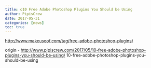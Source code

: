 ```yaml
---
title: o10 Free Adobe Photoshop Plugins You Should be Using
author: PipisCrew
date: 2017-05-31
categories: [news]
toc: true
---
```


http://www.makeuseof.com/tag/free-adobe-photoshop-plugins/

origin - http://www.pipiscrew.com/2017/05/10-free-adobe-photoshop-plugins-you-should-be-using/ 10-free-adobe-photoshop-plugins-you-should-be-using